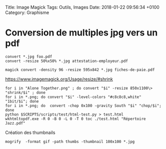 Title:  Image Magick
Tags: Outils, Images
Date:   2018-01-22 09:56:34 +0100
Category: Graphisme

# Conversion de multiples jpg vers un pdf

	convert *.jpg foo.pdf
	convert -resize 50%x50% *.jpg attestation-employeur.pdf
	
	magick convert -density 96 -resize 595x842 *.jpg fiches-de-paie.pdf

<https://www.imagemagick.org/Usage/resize/#shrink>

	for i in "Alone Together.png" ; do convert "$i" -resize 850x1100\>  "shrink/$i" ; done 
	for i in *.png; do convert "$i" -level-colors "#c8c8c8,white" "1bit/$i"; done
	for i in *.png; do  convert -chop 0x100 -gravity South "$i" "chop/$i"; done
	python $SCRIPTS/scripts/test/html-test.py > test.html
	wkhtmltopdf.exe -R 0 -B 0 -L 0 -T 0 toc ./test.html "Répertoire Jazz.pdf"	

Création des thumbnails

	mogrify  -format gif -path thumbs -thumbnail 100x100 *.jpg
